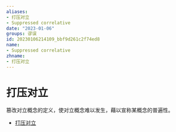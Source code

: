 ```yaml
---
aliases:
- 打压对立
- Suppressed correlative
date: "2023-01-06"
groups: 谬误
id: 20230106214109_bbf9d261c2f74ed8
name:
- Suppressed correlative
zhname:
- 打压对立
---
```


# 打压对立

篡改对立概念的定义，使对立概念难以发生，藉以宣称某概念的普遍性。

* [打压对立](https://zh.wikipedia.org/wiki/%E6%89%93%E5%A3%93%E5%B0%8D%E7%AB%8B)
